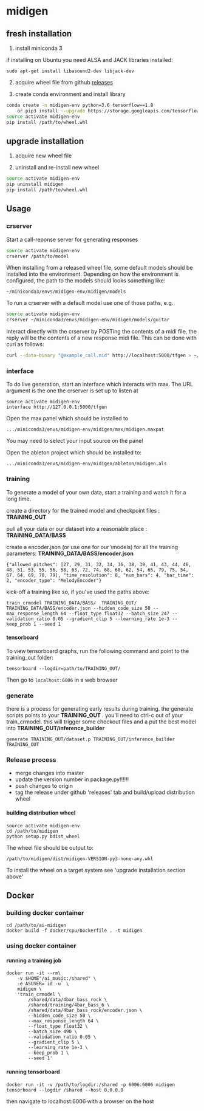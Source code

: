 # midigen

## fresh installation

1) install miniconda 3

if installing on Ubuntu you need ALSA and JACK libraries installed:

```
sudo apt-get install libasound2-dev libjack-dev
```

2) acquire wheel file from github [releases](https://github.com/adellelin/ai-midigen/releases)

3) create conda environment and install library

``` bash
conda create -n midigen-env python=3.6 tensorflow==1.8
    or pip3 install --upgrade https://storage.googleapis.com/tensorflow/mac/cpu/tensorflow-1.8.0-py3-none-any.whl
source activate midigen-env
pip install /path/to/wheel.whl
```

## upgrade installation

1) acquire new wheel file

2) uninstall and re-install new wheel

``` bash
source activate midigen-env
pip uninstall midigen
pip install /path/to/wheel.whl
```


## Usage

### crserver
Start a call-reponse server for generating responses
``` bash
source activate midigen-env
crserver /path/to/model
```

When installing from a released wheel file, some default models should be
installed into the environment. Depending on how the environment is configured, the
path to the models should looks something like:

```
~/miniconda3/envs/midigen-env/midigen/models
```

To run a crserver with a default model use one of those paths, e.g.

``` bash
source activate midigen-env
crserver ~/miniconda3/envs/midigen-env/midigen/models/guitar
```

Interact directly with the crserver by POSTing the contents of a midi file,
the reply will be the contents of a new response midi file. This can be
done with curl as follows:
``` bash
curl --data-binary "@example_call.mid" http://localhost:5000/tfgen > ~/example_response.mid
```


### interface
To do live generation, start an interface which interacts with max.
The URL argument is the one the crserver is set up to listen at

``` 
source activate midigen-env
interface http://127.0.0.1:5000/tfgen
```

Open the max panel which should be installed to
```
.../miniconda3/envs/midigen-env/midigen/max/midigen.maxpat
```
You may need to select your input source on the panel

Open the ableton project which should be installed to:
```
.../miniconda3/envs/midigen-env/midigen/ableton/midigen.als
```



### training
To generate a model of your own data, start a training and watch it for a long time.

create a directory for the trained model and checkpoint files : **TRAINING_OUT**

pull all your data or our dataset into a reasonable place : **TRAINING_DATA/BASS**

create a encoder.json (or use one for our \models) for all the training parameters: **TRAINING_DATA/BASS/encoder.json**

```
{"allowed_pitches": [27, 29, 31, 32, 34, 36, 38, 39, 41, 43, 44, 46, 48, 51, 53, 55, 56, 58, 63, 72, 74, 68, 60, 62, 54, 65, 79, 75, 54, 67, 64, 69, 70, 79], "time_resolution": 8, "num_bars": 4, "bar_time": 2, "encoder_type": "MelodyEncoder"}
```


kick-off a training like so, if you've used the paths above:


```
train_crmodel TRAINING_DATA/BASS/  TRAINING_OUT/ TRAINING_DATA/BASS/encoder.json --hidden_code_size 50 --max_response_length 64 --float_type float32 --batch_size 247 --validation_ratio 0.05 --gradient_clip 5 --learning_rate 1e-3 --keep_prob 1 --seed 1
```

#### tensorboard
To view tensorboard graphs, run the following command and point to the training_out folder:

```
tensorboard --logdir=path/to/TRAINING_OUT/
```

Then go to ```localhost:6006``` in a web browser

### generate


there is a process for generating early results during training. the generate scripts points to your **TRAINING_OUT** .  you'll need to ctrl-c out of your train_crmodel. this will trigger some checkout files and a put the best model into **TRAINING_OUT/inference_builder**

```
generate TRAINING_OUT/dataset.p TRAINING_OUT/inference_builder TRAINING_OUT
```





### Release process

 - merge changes into master
 - update the version number in package.py!!!!!!
 - push changes to origin
 - tag the release under github 'releases' tab and build/upload distribution wheel

#### building distribution wheel
```
source activate midigen-env
cd /path/to/midigen
python setup.py bdist_wheel
```

The wheel file should be output to:

```
/path/to/midigen/dist/midigen-VERSION-py3-none-any.whl
```

To install the wheel on a target system see
'upgrade installation section above'

## Docker

### building docker container

```
cd /path/to/ai-midigen
docker build -f docker/cpu/Dockerfile . -t midigen
```

### using docker container

#### running a training job

```
docker run -it --rm\
    -v $HOME"/ai_music:/shared" \
    -e ASUSER=`id -u` \
    midigen \
    'train_crmodel \
        /shared/data/4bar_bass_rock \
        /shared/training/4bar_bass_6 \
        /shared/data/4bar_bass_rock/encoder.json \
        --hidden_code_size 50 \
        --max_response_length 64 \
        --float_type float32 \
        --batch_size 490 \
        --validation_ratio 0.05 \
        --gradient_clip 5 \
        --learning_rate 1e-3 \
        --keep_prob 1 \
        --seed 1'
```

#### running tensorboard

```
docker run -it -v /path/to/logdir:/shared -p 6006:6006 midigen tensorboard --logdir /shared --host 0.0.0.0
```

then navigate to localhost:6006 with a browser on the host
